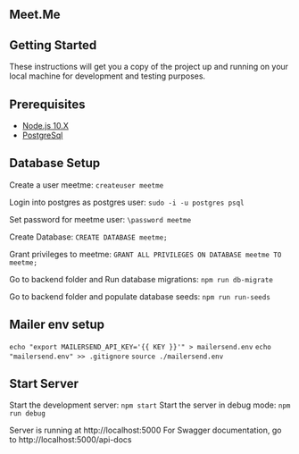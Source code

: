 ## Meet.Me

## Getting Started

These instructions will get you a copy of the project up and running on your local machine for development and testing purposes.

## Prerequisites

* [Node.js 10.X](https://nodejs.org/en/download/)
* [PostgreSql](https://www.postgresql.org/download/)

## Database Setup

Create a user meetme: 
`createuser meetme`

Login into postgres as postgres user:
`sudo -i -u postgres psql`

Set password for meetme user:
`\password meetme`

Create Database:
`CREATE DATABASE meetme;`

Grant privileges to meetme:
`GRANT ALL PRIVILEGES ON DATABASE meetme TO meetme;`

Go to backend folder and Run database migrations:
`npm run db-migrate`

Go to backend folder and populate database seeds:
`npm run run-seeds`

## Mailer env setup
`echo "export MAILERSEND_API_KEY='{{ KEY }}'" > mailersend.env`
`echo "mailersend.env" >> .gitignore`
`source ./mailersend.env`


## Start Server

Start the development server:
`npm start`
Start the server in debug mode:
`npm run debug`

Server is running at http://localhost:5000
For Swagger documentation, go to http://localhost:5000/api-docs
